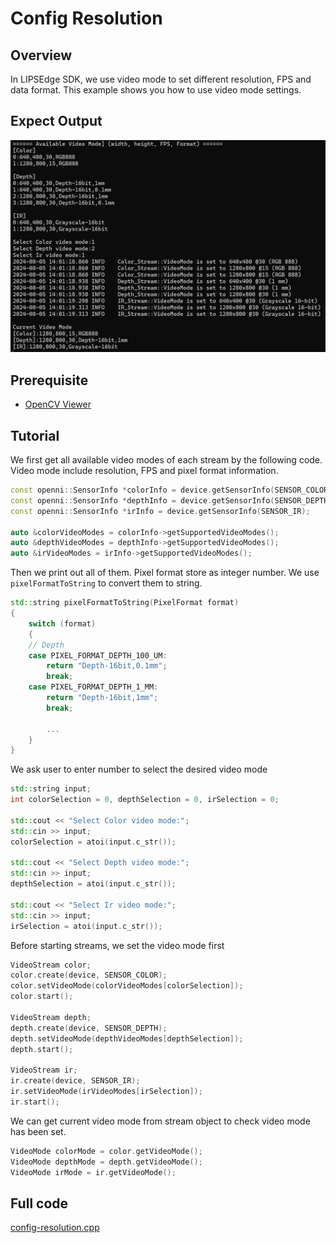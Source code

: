 # Config Resolution

## Overview

In LIPSEdge SDK, we use video mode to set different resolution, FPS and data format. This example shows you how to use video mode settings.

## Expect Output

![](../../.asset/config-resolution.png)

## Prerequisite

- [OpenCV Viewer](../opencv_viewer/)

## Tutorial

We first get all available video modes of each stream by the following code. Video mode include resolution, FPS and pixel format information.
```cpp
const openni::SensorInfo *colorInfo = device.getSensorInfo(SENSOR_COLOR);
const openni::SensorInfo *depthInfo = device.getSensorInfo(SENSOR_DEPTH);
const openni::SensorInfo *irInfo = device.getSensorInfo(SENSOR_IR);

auto &colorVideoModes = colorInfo->getSupportedVideoModes();
auto &depthVideoModes = depthInfo->getSupportedVideoModes();
auto &irVideoModes = irInfo->getSupportedVideoModes();
```

Then we print out all of them. Pixel format store as integer number. We use `pixelFormatToString` to convert them to string.
```cpp
std::string pixelFormatToString(PixelFormat format)
{
    switch (format)
    {
    // Depth
    case PIXEL_FORMAT_DEPTH_100_UM:
        return "Depth-16bit,0.1mm";
        break;
    case PIXEL_FORMAT_DEPTH_1_MM:
        return "Depth-16bit,1mm";
        break;

        ...
    }
}
```

We ask user to enter number to select the desired video mode
```cpp
std::string input;
int colorSelection = 0, depthSelection = 0, irSelection = 0;

std::cout << "Select Color video mode:";
std::cin >> input;
colorSelection = atoi(input.c_str());

std::cout << "Select Depth video mode:";
std::cin >> input;
depthSelection = atoi(input.c_str());

std::cout << "Select Ir video mode:";
std::cin >> input;
irSelection = atoi(input.c_str());
```

Before starting streams, we set the video mode first
```cpp
VideoStream color;
color.create(device, SENSOR_COLOR);
color.setVideoMode(colorVideoModes[colorSelection]);
color.start();

VideoStream depth;
depth.create(device, SENSOR_DEPTH);
depth.setVideoMode(depthVideoModes[depthSelection]);
depth.start();

VideoStream ir;
ir.create(device, SENSOR_IR);
ir.setVideoMode(irVideoModes[irSelection]);
ir.start();
```

We can get current video mode from stream object to check video mode has been set.
```cpp
VideoMode colorMode = color.getVideoMode();
VideoMode depthMode = depth.getVideoMode();
VideoMode irMode = ir.getVideoMode();
```

## Full code

[config-resolution.cpp](https://github.com/HedgeHao/LIPSedgeSDK_Tutorial/blob/master/c%2B%2B/config-resolution/config-resolution.cpp)